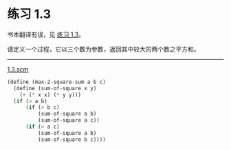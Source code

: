 # 练习 1.3

书本翻译有误，见 [练习 1.3](https://sicp.readthedocs.io/en/latest/chp1/3.html)。

请定义一个过程，它以三个数为参数，返回其中较大的两个数之平方和。

---

[1.3.scm](../../code/1/1.1/1.3.scm)

```Scheme
(define (max-2-square-sum a b c)
  (define (sum-of-square x y)
    (+ (* x x) (* y y)))
  (if (> a b)
      (if (> b c)
          (sum-of-square a b)
          (sum-of-square a c))
      (if (> a c)
          (sum-of-square a b)
          (sum-of-square b c))))
```
